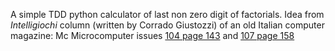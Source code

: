 A simple TDD python calculator of last non zero digit of factorials.
Idea from _Intelligiochi_ column (written by Corrado Giustozzi) of an old Italian computer magazine: Mc Microcomputer issues [104 page 143](https://issuu.com/adpware/docs/mc104/143) and [107 page 158](http://www.digitanto.it/mc-online/PHP/MCnum.php?mc=mc107&ric=107%20-%20MAGGIO%201991)
